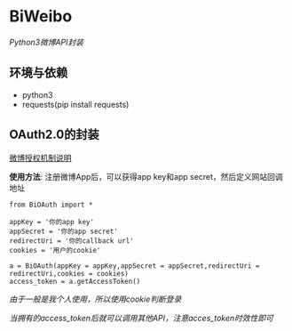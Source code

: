 # BiWeibo

*Python3微博API封装*

## 环境与依赖

* python3
* requests(pip install requests)

## OAuth2.0的封装

[微博授权机制说明](http://open.weibo.com/wiki/%E6%8E%88%E6%9D%83%E6%9C%BA%E5%88%B6%E8%AF%B4%E6%98%8E)

**使用方法**: 注册微博App后，可以获得app key和app secret，然后定义网站回调地址
```
from BiOAuth import *

appKey = '你的app key'
appSecret = '你的app secret'
redirectUri = '你的callback url'
cookies = '用户的cookie'

a = BiOAuth(appKey = appKey,appSecret = appSecret,redirectUri = redirectUri,cookies = cookies)
access_token = a.getAccessToken()
```

*由于一般是我个人使用，所以使用cookie判断登录*

*当拥有的access_token后就可以调用其他API，注意acces_token时效性即可*

